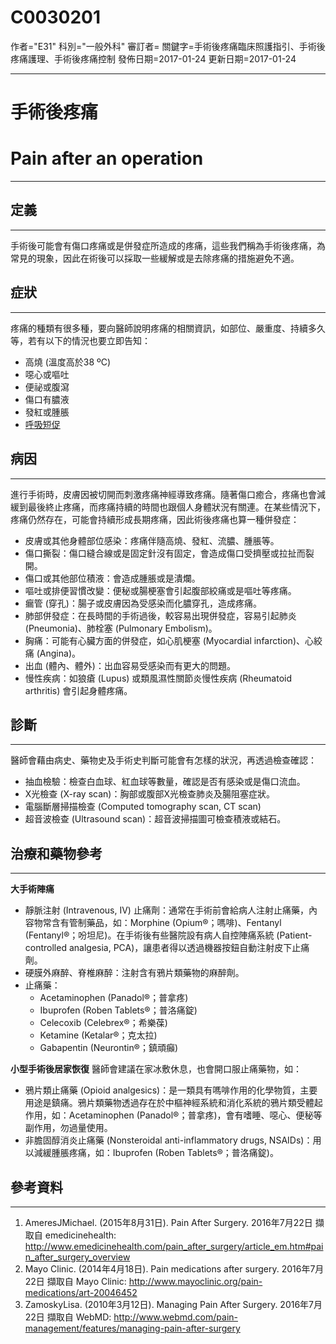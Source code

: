 # C0030201
作者="E31"
科別="一般外科"
審訂者=
關鍵字=手術後疼痛臨床照護指引、手術後疼痛護理、手術後疼痛控制
發佈日期=2017-01-24
更新日期=2017-01-24

----------
# 手術後疼痛
# Pain after an operation
----------
## 定義
----------

手術後可能會有傷口疼痛或是併發症所造成的疼痛，這些我們稱為手術後疼痛，為常見的現象，因此在術後可以採取一些緩解或是去除疼痛的措施避免不適。

## 症狀
----------

疼痛的種類有很多種，要向醫師說明疼痛的相關資訊，如部位、嚴重度、持續多久等，若有以下的情況也要立即告知：

- 高燒 (溫度高於38 ºC)
- 噁心或嘔吐
- 便祕或腹瀉
- 傷口有膿液
- 發紅或腫脹
- [呼吸短促](C0013404X)
## 病因
----------

進行手術時，皮膚因被切開而刺激疼痛神經導致疼痛。隨著傷口癒合，疼痛也會減緩到最後終止疼痛，而疼痛持續的時間也跟個人身體狀況有關連。在某些情況下，疼痛仍然存在，可能會持續形成長期疼痛，因此術後疼痛也算一種併發症：

- 皮膚或其他身體部位感染：疼痛伴隨高燒、發紅、流膿、腫脹等。
- 傷口撕裂：傷口縫合線或是固定針沒有固定，會造成傷口受擠壓或拉扯而裂開。
- 傷口或其他部位積液：會造成腫脹或是潰爛。
- 嘔吐或排便習慣改變：便秘或腸梗塞會引起腹部絞痛或是嘔吐等疼痛。
- 瘺管 (穿孔)：腸子或皮膚因為受感染而化膿穿孔，造成疼痛。
- 肺部併發症：在長時間的手術過後，較容易出現併發症，容易引起肺炎 (Pneumonia)、肺栓塞 (Pulmonary Embolism)。
- 胸痛：可能有心臟方面的併發症，如心肌梗塞 (Myocardial infarction)、心絞痛 (Angina)。
- 出血 (體內、體外)：出血容易受感染而有更大的問題。
- 慢性疾病：如狼瘡 (Lupus) 或類風濕性關節炎慢性疾病 (Rheumatoid arthritis) 會引起身體疼痛。
## 診斷
----------

醫師會藉由病史、藥物史及手術史判斷可能會有怎樣的狀況，再透過檢查確認：

- 抽血檢驗：檢查白血球、紅血球等數量，確認是否有感染或是傷口流血。
- X光檢查 (X-ray scan)：胸部或腹部X光檢查肺炎及腸阻塞症狀。
- 電腦斷層掃描檢查 (Computed tomography scan, CT scan)
- 超音波檢查 (Ultrasound scan)：超音波掃描圖可檢查積液或結石。
## 治療和藥物參考
----------

**大手術陣痛**

- 靜脈注射 (Intravenous, IV) 止痛劑：通常在手術前會給病人注射止痛藥，內容物常含有管制藥品，如：Morphine (Opium®；嗎啡)、Fentanyl (Fentanyl®；吩坦尼)。在手術後有些醫院設有病人自控陣痛系統 (Patient-controlled analgesia, PCA)，讓患者得以透過機器按鈕自動注射皮下止痛劑。
- 硬膜外麻醉、脊椎麻醉：注射含有鴉片類藥物的麻醉劑。
- 止痛藥：
  - Acetaminophen (Panadol®；普拿疼)
  - Ibuprofen (Roben Tablets®；普洛痛錠)
  - Celecoxib (Celebrex®；希樂葆)
  - Ketamine (Ketalar®；克太拉)
  - Gabapentin (Neurontin®；鎮頑癲)

**小型手術後居家恢復**
醫師會建議在家冰敷休息，也會開口服止痛藥物，如：

- 鴉片類止痛藥 (Opioid analgesics)：是一類具有嗎啡作用的化學物質，主要用途是鎮痛。鴉片類藥物透過存在於中樞神經系統和消化系統的鴉片類受體起作用，如：Acetaminophen (Panadol®；普拿疼)，會有嗜睡、噁心、便秘等副作用，勿過量使用。
- 非膽固醇消炎止痛藥 (Nonsteroidal anti-inflammatory drugs, NSAIDs)：用以減緩腫脹疼痛，如：Ibuprofen (Roben Tablets®；普洛痛錠)。
## 參考資料
----------
1. AmeresJMichael. (2015年8月31日). Pain After Surgery. 2016年7月22日 擷取自 emedicinehealth: 
  http://www.emedicinehealth.com/pain_after_surgery/article_em.htm#pain_after_surgery_overview
2. Mayo Clinic. (2014年4月18日). Pain medications after surgery. 2016年7月22日 擷取自 Mayo Clinic:
   http://www.mayoclinic.org/pain-medications/art-20046452
3. ZamoskyLisa. (2010年3月12日). Managing Pain After Surgery. 2016年7月22日 擷取自 WebMD: 
  http://www.webmd.com/pain-management/features/managing-pain-after-surgery

